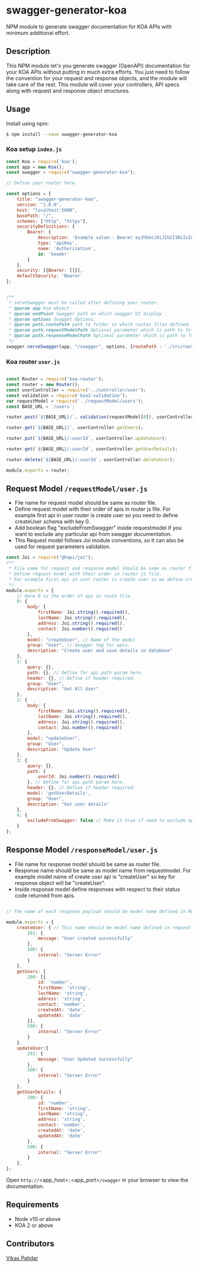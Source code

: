 # swagger-generator-koa

NPM module to generate swagger documentation for KOA APIs with minimum additional effort.

## Description
This NPM module let's you generate swagger (OpenAPI) documentation for your KOA APIs without putting in much extra efforts. You just need to follow the convention for your request and response objects, and the module will take care of the rest. This module will cover your controllers, API specs along with request and response object structures.


## Usage ##

Install using npm:

```bash
$ npm install --save swagger-generator-koa
```

### Koa setup `index.js` ###

```javascript
const Koa = require('koa');
const app = new Koa();
const swagger = require("swagger-generator-koa");

// Define your router here

const options = {
	title: "swagger-generator-koa",
	version: "1.0.0",
	host: "localhost:5000",
	basePath: "/",
	schemes: ["http", "https"],
	securityDefinitions: {
		Bearer: {
			description: 'Example value:- Bearer eyJhbGciOiJIUzI1NiIsInR5cCI6IkpXVCJ9.eyJpZCI6IjU5MmQwMGJhNTJjYjJjM',
			type: 'apiKey',
			name: 'Authorization',
			in: 'header'
		}
	},
	security: [{Bearer: []}],
	defaultSecurity: 'Bearer'
};


/**
 * serveSwagger must be called after defining your router.
 * @param app Koa object
 * @param endPoint Swagger path on which swagger UI display
 * @param options Swagget Options.
 * @param path.routePath path to folder in which routes files defined.
 * @param path.requestModelPath Optional parameter which is path to folder in which requestModel defined, if not given request params will not display on swagger documentation.
 * @param path.responseModelPath Optional parameter which is path to folder in which responseModel defined, if not given response objects will not display on swagger documentation.
 */
swagger.serveSwagger(app, "/swagger", options, {routePath : './src/routes/', requestModelPath: './src/requestModel', responseModelPath: './src/responseModel'});

```

### Koa router `user.js` ###

```javascript

const Router = require('koa-router');
const router = new Router();
const userController = require('../controller/user');
const validation = require('koa2-validation');
var requestModel = require('../requestModel/users');
const BASE_URL = `/users`;

router.post(`${BASE_URL}/`, validation(requestModel[0]), userController.createUser);

router.get(`${BASE_URL}/`, userController.getUsers);

router.put(`${BASE_URL}/:userId`, userController.updateUser);

router.get(`${BASE_URL}/:userId`, userController.getUserDetails);

router.delete(`${BASE_URL}/:userId`, userController.deleteUser);

module.exports = router;

```

## Request Model `/requestModel/user.js`
  - File name for request model should be same as router file.
  - Define request model with their order of apis in router js file. For example first api in user router is create user so you need to define createUser schema with key 0.
  - Add boolean flag "excludeFromSwagger" inside requestmodel if you want to exclude any particular api from swagger documentation.
  - This Request model follows Joi module conventions, so it can also be used for request parameters validation.

```javascript
const Joi = require("@hapi/joi");
/**
 * File name for request and response model should be same as router file.
 * Define request model with their order in router js file.
 * For example first api in user router is create user so we define createUser schema with key 0.
 */
module.exports = {
    // Here 0 is the order of api in route file.
    0: {
        body: {
            firstName: Joi.string().required(),
            lastName: Joi.string().required(),
            address: Joi.string().required(),
            contact: Joi.number().required()
        },
        model: "createUser", // Name of the model
        group: "User", // Swagger tag for apis.
        description: "Create user and save details in database"
    },
    1: {
        query: {},
        path: {}, // Define for api path param here.
        header: {}, // Define if header required.
        group: "User",
        description: "Get All User"
    },
    2: {
        body: {
            firstName: Joi.string().required(),
            lastName: Joi.string().required(),
            address: Joi.string().required(),
            contact: Joi.number().required()
        },
        model: "updateUser",
        group: "User",
        description: "Update User"
    },
    3: {
        query: {},
        path: {
            userId: Joi.number().required()
        }, // Define for api path param here.
        header: {}, // Define if header required.
        model: 'getUserDetails',
        group: "User",
        description: "Get user details"
    },
    4: {
        excludeFromSwagger: false // Make it true if need to exclude apis from swagger.
    }
};
```

## Response Model `/responseModel/user.js`

 - File name for response model should be same as router file.
 - Response name should be same as model name from requestmodel. For example model name of create user api is "createUser" so key for response object will be "createUser".
 - Inside response model define responses with respect to their status code returned from apis.

```javascript

// The name of each response payload should be model name defined in Request model schema.

module.exports = {
    createUser: { // This name should be model name defined in request model.
        201: {
            message: "User created successfully"
        },
        500: {
            internal: "Server Error"
        }
    },
    getUsers: {
        200: [{
            id: 'number',
            firstName: 'string',
            lastName: 'string',
            address: 'string',
            contact: 'number',
            createdAt: 'date',
            updatedAt: 'date'
        }],
        500: {
            internal: "Server Error"
        }
    },
    updateUser:{
        201: {
            message: "User Updated successfully"
        },
        500: {
            internal: "Server Error"
        }
    },
    getUserDetails: {
        200: {
            id: 'number',
            firstName: 'string',
            lastName: 'string',
            address: 'string',
            contact: 'number',
            createdAt: 'date',
            updatedAt: 'date'
        },
        500: {
            internal: "Server Error"
        }
    },
};
```

Open `http://`<app_host>`:`<app_port>`/swagger` in your browser to view the documentation.

## Requirements

- Node v10 or above
- KOA 2 or above

## Contributors

[Vikas Patidar](https://www.linkedin.com/in/vikas-patidar-0106/)
